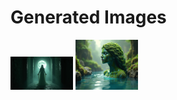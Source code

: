 # Generated Images



<img src="2025_06_19_01.png" width="100"/> <img src="2025_06_19_02.png" width="100"/>